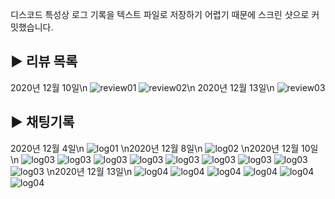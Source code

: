 디스코드 특성상 로그 기록을 텍스트 파일로 저장하기 어렵기 때문에 스크린 샷으로 커밋했습니다.

▶ 리뷰 목록
------
2020년 12월 10일\n
![review01](./chat_log/20121001.png)
![review02](./chat_log/20121002.png)\n
2020년 12월 13일\n
![review03](./chat_log/20121307.png)

▶ 채팅기록
------
2020년 12월 4일\n
![log01](./chat_log/20120401.png)
\n2020년 12월 8일\n
![log02](./chat_log/20120801.png)
\n2020년 12월 10일\n
![log03](./chat_log/20121003.png)
![log03](./chat_log/20121004.png)
![log03](./chat_log/20121005.png)
![log03](./chat_log/20121006.png)
![log03](./chat_log/20121007.png)
![log03](./chat_log/20121008.png)
![log03](./chat_log/20121009.png)
![log03](./chat_log/20121010.png)
![log03](./chat_log/20121011.png)
\n2020년 12월 13일\n
![log04](./chat_log/20121301.png)
![log04](./chat_log/20121302.png)
![log04](./chat_log/20121303.png)
![log04](./chat_log/20121304.png)
![log04](./chat_log/20121305.png)
![log04](./chat_log/20121306.png)

